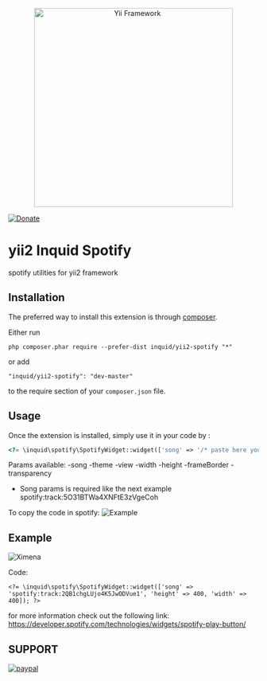 <p align="center">
    <a href="http://www.yiiframework.com/" target="_blank">
        <img src="http://static.yiiframework.com/files/logo/yii.png" width="400" alt="Yii Framework" />
    </a>
</p>

[![Donate](https://img.shields.io/badge/Donate-PayPal-green.svg)](https://www.paypal.com/cgi-bin/webscr?cmd=_donations&business=contact@inquid.co&item_name=Yii2+extensions+support&item_number=22+Campaign&amount=5%2e00&currency_code=USD)


yii2 Inquid Spotify
===================
spotify utilities for yii2 framework

Installation
------------

The preferred way to install this extension is through [composer](http://getcomposer.org/download/).

Either run

```
php composer.phar require --prefer-dist inquid/yii2-spotify "*"
```

or add

```
"inquid/yii2-spotify": "dev-master"
```

to the require section of your `composer.json` file.


Usage
-----

Once the extension is installed, simply use it in your code by  :

```php
<?= \inquid\spotify\SpotifyWidget::widget(['song' => '/* paste here your spotify uri */']); ?>

```

Params available:
    -song
    -theme
    -view
    -width
    -height
    -frameBorder
    -transparency

* Song params is required like the next example spotify:track:5O31BTWa4XNFtE3zVgeCoh

To copy the code in spotify: ![Example](https://developer.spotify.com/wp-content/uploads/2013/11/select-track-link.jpg)

Example 
-----
![Ximena](https://lh5.googleusercontent.com/1pqDXsmIdgCCAv44l1uIpv_grzV-sjmawTq-UmL-u-es3xl5X_I11k-G6acfCg_U1Y8Or1IXA2AvT_s=w2880-h1800-rw)

Code:
```
<?= \inquid\spotify\SpotifyWidget::widget(['song' => 'spotify:track:2QB1chgLUjo4K5JwODVue1', 'height' => 400, 'width' => 400]); ?>
```

for more information check out the following link:
 https://developer.spotify.com/technologies/widgets/spotify-play-button/
 
 SUPPORT
-----
[![paypal](https://www.paypalobjects.com/en_US/i/btn/btn_donateCC_LG.gif)](https://www.paypal.com/cgi-bin/webscr?cmd=_donations&business=contact@inquid.co&item_name=Yii2+extensions+support&item_number=22+Campaign&amount=5%2e00&currency_code=USD)
